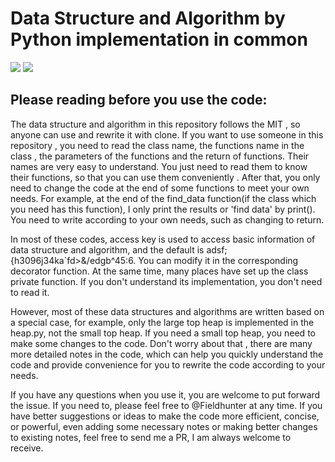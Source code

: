 #  Data Structure and Algorithm by Python implementation in common

[![](https://img.shields.io/badge/license-Apache2.0-green)](https://github.com/Fieldhunter/Data-Structures-and-Algorithms/blob/master/LICENSE)
[![](https://img.shields.io/badge/author-Fieldhunter-blue)](https://github.com/Fieldhunter)

## Please reading before you use the code:
The data structure and algorithm in this repository follows the MIT , so anyone can use and rewrite it with clone. If you want to use someone in this repository , you need to read the class name, the functions name in the class , the parameters of the functions and the return of functions. Their names are very easy to understand. You just need to read them to know their functions, so that you can use them conveniently . After that, you only need to change the code at the end of some functions to meet your own needs. For example, at the end of the find_data function(if the class which you need has this function), I only print the results or 'find data' by print(). You need to write according to your own needs, such as changing to return.

In most of these codes, access key is used to access basic information of data structure and algorithm, and the default is adsf;{h3096j34ka\`fd>&/edgb^45:6. You can modify it in the corresponding decorator function. At the same time, many places have set up the class private function. If you don't understand its implementation, you don't need to read it.

However, most of these data structures and algorithms are written based on a special case, for example, only the large top heap is implemented in the heap.py, not the small top heap. If you need a small top heap, you need to make some changes to the code. Don't worry about that , there are many more detailed notes in the code, which can help you quickly understand the code and provide convenience for you to rewrite the code according to your needs.

If you have any questions when you use it, you are welcome to put forward the issue. If you need to, please feel free to @Fieldhunter at any time. If you have better suggestions or ideas to make the code more efficient, concise, or powerful, even adding some necessary notes or making better changes to existing notes,  feel free to send me a PR, I am always welcome to receive.
